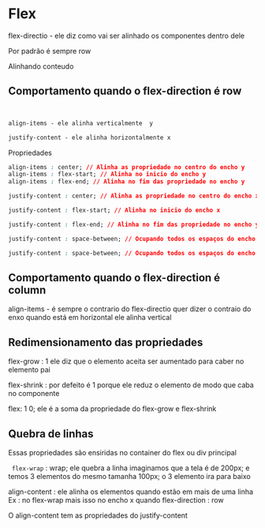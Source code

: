 # Flex 

flex-directio - ele diz como vai ser alinhado os componentes dentro dele 

Por padrão é sempre row 

Alinhando conteudo 

## Comportamento quando o flex-direction é row 
```css


align-items - ele alinha verticalmente  y

justify-content - ele alinha horizontalmente x 
```
Propriedades 

```css
align-items : center; // Alinha as propriedade no centro do encho y
align-items : flex-start; // Alinha no inicio do encho y
align-items : flex-end; // Alinha no fim das propriedade no encho y

justify-content : center; // Alinha as propriedade no centro do encho x

justify-content : flex-start; // Alinha no inicio do encho x

justify-content : flex-end; // Alinha no fim das propriedade no encho y

justify-content : space-between; // Ocupando todos os espaços do encho x em espaços iguais não coloca espaço no inicio nem no fim 

justify-content : space-between; // Ocupando todos os espaços do encho x em espaços iguais metendo espaço no fim 

```

## Comportamento quando o flex-direction é column 

 align-items - é sempre o contrario do flex-directio quer dizer o contraio do enxo quando está em horizontal ele alinha vertical 


 ## Redimensionamento das propriedades 

flex-grow : 1 ele diz que o elemento aceita ser aumentado para caber no elemento pai 

flex-shrink : por defeito é 1 porque ele reduz o elemento de modo que caba no componente 

flex: 1 0; ele é a soma da propriedade do flex-grow e flex-shrink 

## Quebra de linhas 
 
 Essas propriedades são ensiridas no container do flex ou div principal 

` flex-wrap` : wrap; ele quebra a linha imaginamos que a tela é de 200px; e temos 3 elementos do mesmo tamanha 100px; o 3 elemento ira para baixo 

 align-content : ele alinha os elementos quando estão em mais de uma linha Ex : no flex-wrap mais isso no encho x quando flex-direction : row   

O align-content tem as propriedades do justify-content 


